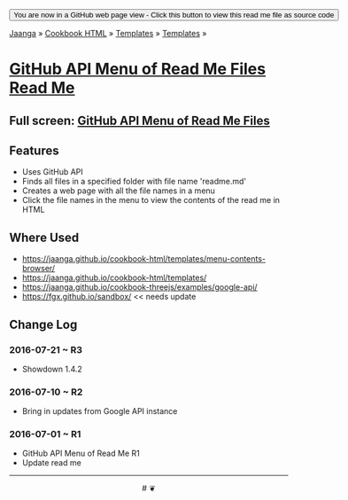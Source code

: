 ﻿<span style=display:none; >
[You are now in a GitHub source code view - click this link to view this read me file as a web page]
( http://jaanga.github.io/cookbook-html/templates/menu-content-browser/github-api-menu-of-readme-files/ "View file as a web page." ) </span>
<input onclick=window.location.href='https://github.com/jaanga/jaanga.github.io/tree/master/cookbook-html/templates/menu-content-browser/github-api-menu-of-readme-files/'; type=button  value='You are now in a GitHub web page view - Click this button to view this read me file as source code' />

[Jaanga]( http://jaanga.github.io ) » [Cookbook HTML]( http://jaanga.github.io/cookbook-html/  ) »
[Templates]( http://jaanga.github.io/cookbook-html/templates/  ) » [Templates]( http://jaanga.github.io/cookbook-html/templates/menu-content-browser/  ) » 

[GitHub API Menu of Read Me Files Read Me]( index.html#readme.md )
===

## Full screen: [GitHub API Menu of Read Me Files]( )

## Features

* Uses GitHub API
* Finds all files in a specified folder with file name 'readme.md'
* Creates a web page with all the file names in a menu
* Click the file names in the menu to view the contents of the read me in HTML


## Where Used

* https://jaanga.github.io/cookbook-html/templates/menu-contents-browser/
* https://jaanga.github.io/cookbook-html/templates/
* https://jaanga.github.io/cookbook-threejs/examples/google-api/
* https://fgx.github.io/sandbox/ << needs update

## Change Log

### 2016-07-21 ~ R3

* Showdown 1.4.2


### 2016-07-10 ~ R2

* Bring in updates from Google API instance


### 2016-07-01 ~ R1

* GitHub API Menu of Read Me R1 
* Update read me


***

<center title="dingbat" >
# <a href=javascript:window.scrollTo(0,0); style=text-decoration:none; > ❦ </a>
</center>
